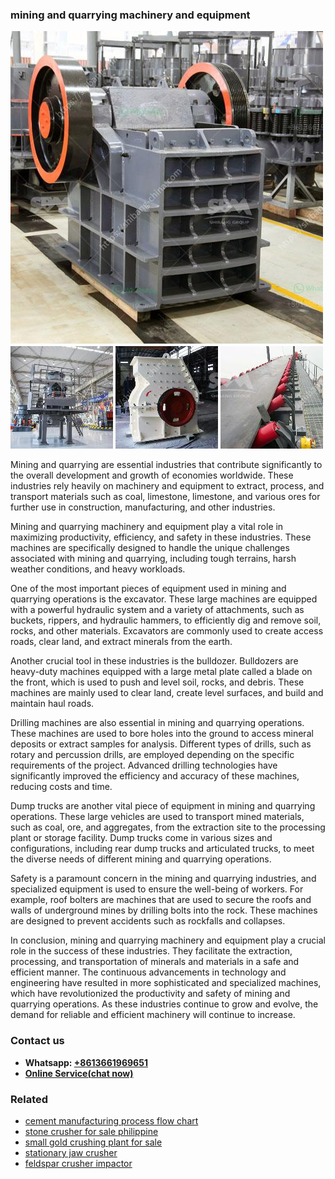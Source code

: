 <h3>mining and quarrying machinery and equipment</h3><img src='1708587085.jpg' alt=''><p>Mining and quarrying are essential industries that contribute significantly to the overall development and growth of economies worldwide. These industries rely heavily on machinery and equipment to extract, process, and transport materials such as coal, limestone, limestone, and various ores for further use in construction, manufacturing, and other industries.</p><p>Mining and quarrying machinery and equipment play a vital role in maximizing productivity, efficiency, and safety in these industries. These machines are specifically designed to handle the unique challenges associated with mining and quarrying, including tough terrains, harsh weather conditions, and heavy workloads.</p><p>One of the most important pieces of equipment used in mining and quarrying operations is the excavator. These large machines are equipped with a powerful hydraulic system and a variety of attachments, such as buckets, rippers, and hydraulic hammers, to efficiently dig and remove soil, rocks, and other materials. Excavators are commonly used to create access roads, clear land, and extract minerals from the earth.</p><p>Another crucial tool in these industries is the bulldozer. Bulldozers are heavy-duty machines equipped with a large metal plate called a blade on the front, which is used to push and level soil, rocks, and debris. These machines are mainly used to clear land, create level surfaces, and build and maintain haul roads.</p><p>Drilling machines are also essential in mining and quarrying operations. These machines are used to bore holes into the ground to access mineral deposits or extract samples for analysis. Different types of drills, such as rotary and percussion drills, are employed depending on the specific requirements of the project. Advanced drilling technologies have significantly improved the efficiency and accuracy of these machines, reducing costs and time.</p><p>Dump trucks are another vital piece of equipment in mining and quarrying operations. These large vehicles are used to transport mined materials, such as coal, ore, and aggregates, from the extraction site to the processing plant or storage facility. Dump trucks come in various sizes and configurations, including rear dump trucks and articulated trucks, to meet the diverse needs of different mining and quarrying operations.</p><p>Safety is a paramount concern in the mining and quarrying industries, and specialized equipment is used to ensure the well-being of workers. For example, roof bolters are machines that are used to secure the roofs and walls of underground mines by drilling bolts into the rock. These machines are designed to prevent accidents such as rockfalls and collapses.</p><p>In conclusion, mining and quarrying machinery and equipment play a crucial role in the success of these industries. They facilitate the extraction, processing, and transportation of minerals and materials in a safe and efficient manner. The continuous advancements in technology and engineering have resulted in more sophisticated and specialized machines, which have revolutionized the productivity and safety of mining and quarrying operations. As these industries continue to grow and evolve, the demand for reliable and efficient machinery will continue to increase.</p><h3>Contact us</h3><ul><li><strong>Whatsapp:&nbsp;<a href="https://wa.me/8613661969651">+8613661969651</a></strong></li><li><a href="https://swt.shibang-china.com/?git&amp;zhl&amp;mining and quarrying machinery and equipment"><strong>Online Service(chat now)</strong></a></li></ul><h3>Related</h3><ul><li><a href='cement manufacturing process flow chart.md'>cement manufacturing process flow chart</a></li><li><a href='stone crusher for sale philippine.md'>stone crusher for sale philippine</a></li><li><a href='small gold crushing plant for sale.md'>small gold crushing plant for sale</a></li><li><a href='stationary jaw crusher.md'>stationary jaw crusher</a></li><li><a href='feldspar crusher impactor.md'>feldspar crusher impactor</a></li></ul>